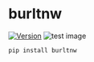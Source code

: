 # burltnw
[![Version](https://badge.fury.io/gh/tterb%2FHyde.svg)](https://github.com/tanawatthuamthet)
![test image](https://www.img.in.th/images/874c0d89c594b276dab9cbf223465ec0.png)
```
pip install burltnw
```
